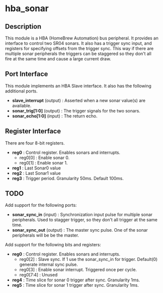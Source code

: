 # hba_sonar

## Description

This module is a HBA (HomeBrew Automation) bus peripheral.
It provides an interface to control two SR04 sonars.
It also has a trigger sync input, and registers for
specifying offsets from the trigger sync.  This way
if there are multiple sonar peripherals the triggers can
be staggered so they don't all fire at the same time and
cause a large current draw.

## Port Interface

This module implements an HBA Slave interface.
It also has the following additional ports.

* __slave_interrupt__ (output) : Asserted when a new sonar value(s) are available.
* __sonar_trig[1:0]__ (output) : The trigger signals for the two sonars.
* __sonar_echo[1:0]__ (input) : The return echo.


## Register Interface

There are four 8-bit registers.

* __reg0__ : Control register. Enables sonars and interrupts.
    * reg0[0] : Enable sonar 0.
    * reg0[1] : Enable sonar 1.
* __reg1__ : Last Sonar0 value
* __reg2__ : Last Sonar1 value
* __reg3__ : Trigger period.  Granularity 50ms. Default 100ms.


## TODO

Add support for the following ports:

* __sonar_sync_in__ (input) : Synchronization input pulse for multiple sonar peripherals.
Used to stagger trigger, so they don't all trigger at the same time.
* __sonar_sync_out__ (output) : The master sync pulse.  One of the sonar peripherals
will be be the master.

Add support for the following bits and registers:

* __reg0__ : Control register. Enables sonars and interrupts.
    * reg0[2] : Slave sync.  If 1 use the sonar_sync_in for trigger.
Default(0) generate internal sync pulse.
    * reg0[3] : Enable sonar interrupt. Triggered once per cycle.
    * reg0[7:4] : Unused
* __reg4__ : Time slice for sonar 0 trigger after sync. Granularity 1ms.
* __reg5__ : Time slice for sonar 1 trigger after sync. Granularity 1ms.



